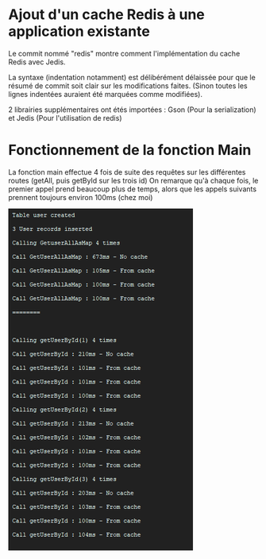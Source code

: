 # Ajout d'un cache Redis à une application existante

Le commit nommé "redis" montre comment l'implémentation du cache Redis avec Jedis.

La syntaxe (indentation notamment) est délibérément délaissée pour que le résumé de commit soit clair sur les modifications faites. (Sinon toutes les lignes indentées auraient été marquées comme modifiées).

2 librairies supplémentaires ont étés importées : Gson (Pour la serialization) et Jedis (Pour l'utilisation de redis)

# Fonctionnement de la fonction Main
La fonction main effectue 4 fois de suite des requêtes sur les différentes routes (getAll, puis getById sur les trois id)
On remarque qu'à chaque fois, le premier appel prend beaucoup plus de temps, alors que les appels suivants prennent toujours environ 100ms (chez moi)

![Screenshot png](Screenshot.png)